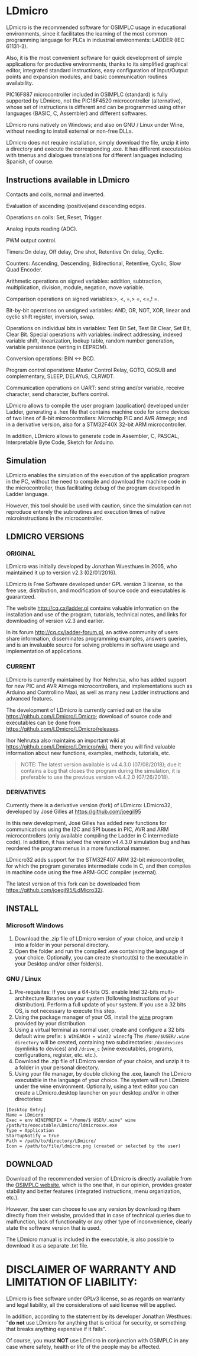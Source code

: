 # LDmicro

LDmicro is the recommended software for OSIMPLC usage in educational environments, since
it facilitates the learning of the most common programming language for PLCs in industrial
environments: LADDER (IEC 61131-3).

Also, it is the most convenient software for quick development of simple applications for
productive environments, thanks to its simplified graphical editor, integrated standard
instructions, easy configuration of Input/Output points and expansion modules, and basic
communication routines availability.

PIC16F887 microcontroller included in OSIMPLC (standard) is fully supported by LDmicro, not
the PIC18F4520 microcontroller (alternative), whose set of instructions is different and can be
programmed using other languages (BASIC, C, Assembler) and different softwares.

LDmicro runs natively on Windows; and also on GNU / Linux under Wine, without needing to
install external or non-free DLLs.

LDmicro does not require installation, simply download the file, unzip it into a directory and
execute the corresponding .exe. It has different executables with tmenus and dialogues
translations for different languages including Spanish, of course.

## Instructions available in LDmicro

Contacts and coils, normal and inverted.

Evaluation of ascending (positive)and descending edges.

Operations on coils: Set, Reset, Trigger.

Analog inputs reading (ADC).

PWM output control.

Timers:On delay, Off delay, One shot, Retentive On delay, Cyclic.

Counters: Ascending, Descending, Bidirectional, Retentive, Cyclic, Slow Quad Encoder.

Arithmetic operations on signed variables: addition, subtraction, multiplication, division,
module, negation, move variable.

Comparison operations on signed variables:>, <, =,> =, <=,! =.

Bit-by-bit operations on unsigned variables: AND, OR, NOT, XOR, linear and cyclic shift
register, inversion, swap.

Operations on individual bits in variables: Test Bit Set, Test Bit Clear, Set Bit, Clear Bit.
Special operations with variables: indirect addressing, indexed variable shift,
linearization, lookup table, random number generation, variable persistence (writing in
EEPROM).

Conversion operations: BIN <-> BCD.

Program control operations: Master Control Relay, GOTO, GOSUB and complementary,
SLEEP, DELAYuS, CLRWDT.

Communication operations on UART: send string and/or variable, receive character,
send character, buffers control.

LDmicro allows to compile the user program (application) developed under Ladder, generating a
.hex file that contains machine code for some devices of two lines of 8-bit microcontrollers:
Microchip PIC and AVR Atmega; and in a derivative version, also for a STM32F40X 32-bit ARM
microcontroller.

In addition, LDmicro allows to generate code in Assembler, C, PASCAL, Interpretable Byte
Code, Sketch for Arduino.

## Simulation

LDmicro enables the simulation of the execution of the application program in the PC, without
the need to compile and download the machine code in the microcontroller, thus facilitating
debug of the program developed in Ladder language.

However, this tool should be used with caution, since the simulation can not reproduce enterely
the subroutines and execution times of native microinstructions in the microcontroller.

## LDMICRO VERSIONS

### ORIGINAL

LDmicro was initially developed by Jonathan Wuesthues in 2005, who maintained it up to
version v2.3 (02/01/2016).

LDmicro is Free Software developed under GPL version 3 license, so the free use, distribution,
and modification of source code and executables is guaranteed.

The website http://cq.cx/ladder.pl contains valuable information on the installation and use of the
program, tutorials, technical notes, and links for downloading of version v2.3 and earlier.

In its forum http://cq.cx/ladder-forum.pl, an active community of users share information,
disseminates programming examples, answers queries, and is an invaluable source for solving
problems in software usage and implementation of applications.

### CURRENT

LDmicro is currently maintained by Ihor Nehrutsa, who has added support for new PIC and AVR
Atmega microcontrollers, and implementations such as Arduino and Controllino Maxi, as well as
many new Ladder instructions and advanced features.

The development of LDmicro is currently carried out on the site
https://github.com/LDmicro/LDmicro; download of source code and executables can be done
from https://github.com/LDmicro/LDmicro/releases.

Ihor Nehrutsa also maintains an important wiki at https://github.com/LDmicro/LDmicro/wiki,
there you will find valuable information about new functions, examples, methods, tutorials, etc.

> NOTE: The latest version available is v4.4.3.0 (07/08/2018); due it contains a bug that closes
> the program during the simulation, it is preferable to use the previous version v4.4.2.0 (07/26/2018).

### DERIVATIVES

Currently there is a derivative version (fork) of LDmicro: LDmicro32, developed by José
Gilles at https://github.com/joegil95

In this new development, José Gilles has added new functions for communications
using the I2C and SPI buses in PIC, AVR and ARM microcontrollers (only available
compiling the Ladder in C intermediate code). In addition, it has solved the version
v4.4.3.0 simulation bug and has reordered the program menus in a more functional
manner.

LDmicro32 adds support for the STM32F407 ARM 32-bit microcontroller, for which the
program generates intermediate code in C, and then compiles in machine code using
the free ARM-GCC compiler (external).

The latest version of this fork can be downloaded from
https://github.com/joegil95/LdMicro32/.

## INSTALL

### Microsoft Windows

1. Download the .zip file of LDmicro version of your choice, and unzip it into a folder in your
personal directory.
2. Open the folder and run the compiled .exe containing the language of your choice. Optionally,
you can create shortcut(s) to the executable in your Desktop and/or other folder(s).

### GNU / Linux

1. Pre-requisites:
If you use a 64-bits OS. enable Intel 32-bits multi-architecture libraries on your system (following
instructions of your distribution). Perform a full update of your system.
If you use a 32 bits OS, is not necessary to execute this step.
2. Using the package manager of your OS, install the [wine](http://winehq.org) program provided by your
distribution.
3. Using a virtual terminal as normal user, create and configure a 32 bits default wine prefix:
`$ WINEARCH = win32 winecfg`
The `/home/$USER/.wine directory` will be created, containing two subdirectories: `/dosdevices`
(symlinks to devices) and `/drive_c` (wine executables, programs, configurations, register, etc.
etc.).
5. Download the .zip file of LDmicro version of your choice, and unzip it to a folder in your
personal directory.
6. Using your file manager, by double clicking the .exe, launch the LDmicro executable in the
language of your choice. The system will run LDmicro under the wine environment.
Optionally, using a text editor you can create a LDmicro.desktop launcher on your desktop
and/or in other directories:

```
[Desktop Entry]
Name = LDmicro
Exec = env WINEPREFIX = "/home/$ USER/.wine" wine
/path/to/executable/LDmicro/ldmicroxxx.exe
Type = Application
StartupNotify = true
Path = /path/to/directory/LDmicro/
Icon = /path/to/file/ldmicro.png (created or selected by the user)
```

## DOWNLOAD

Download of the recommended version of LDmicro is directly available from the [OSIMPLC website](http://osimplc.com/downloads), which is the one that, in our opinion, provides greater stability and better features
(integrated instructions, menu organization, etc.).

However, the user can choose to use any version by downloading them directly from their
website, provided that in case of technical queries due to malfunction, lack of functionality or
any other type of inconvenience, clearly state the software version that is used.

The LDmicro manual is included in the executable, is also possible to download it as a separate
.txt file.

DISCLAIMER OF WARRANTY AND LIMITATION OF LIABILITY:
==========

LDmicro is free software under GPLv3 license, so as regards on warranty and legal liability, all
the considerations of said license will be applied.

In addition, according to the statement by its developer Jonathan Westhues: "**do not** use
LDmicro for anything that is critical for security, or something that breaks anything expensive if it
fails".

Of course, you must **NOT** use LDmicro in conjunction with OSIMPLC in any case where safety,
health or life of the people may be affected.
